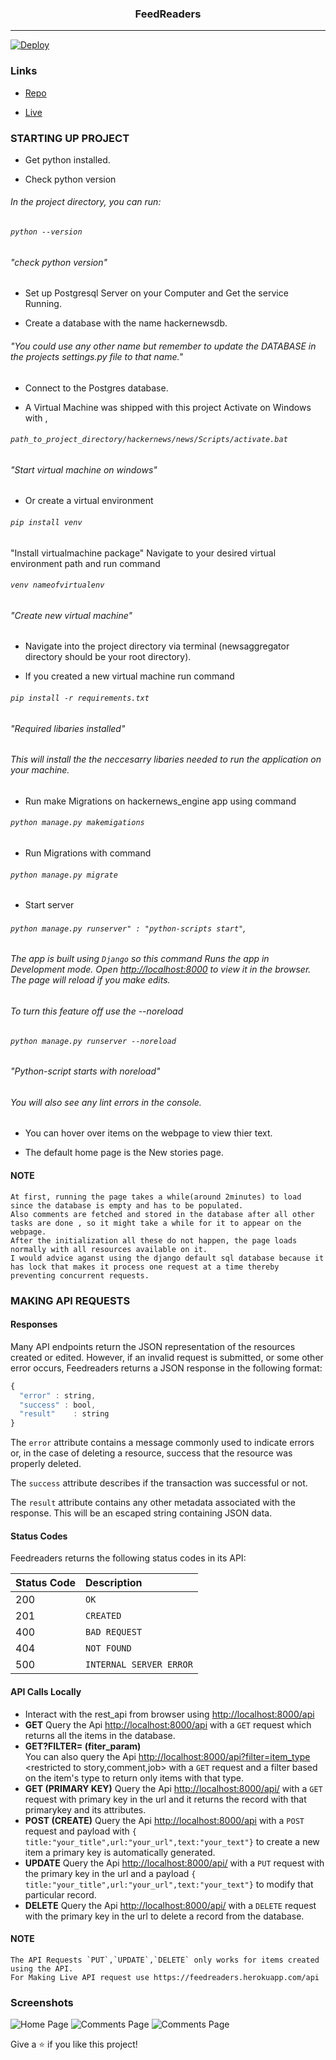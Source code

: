 

<h3 align="center">FeedReaders</h1>
<hr/>

[![Deploy](https://www.herokucdn.com/deploy/button.svg)](https://heroku.com/deploy?template=https://github.com/derhnyel/feedreaders)
### Links

- [Repo](https://github.com/derhnyel/feedreaders "feedreaders Repo")

- [Live](https://feedreaders.herokuapp.com "Live View")

### STARTING UP PROJECT
- Get python installed.

- Check python version
###### In the project directory, you can run:
###### `python --version` 
###### "check python version"

- Set up Postgresql Server on your Computer and Get the service Running.
 
- Create a database with the name hackernewsdb. 
###### "You could use any other name but remember to update the DATABASE in the projects settings.py file to that name."

- Connect to the Postgres database.

- A Virtual Machine was shipped with this project Activate on Windows with ,
###### `path_to_project_directory/hackernews/news/Scripts/activate.bat` 
###### "Start virtual machine on windows"

- Or create a virtual environment 
###### `pip install venv` 
"Install virtualmachine package"
Navigate to your desired virtual environment path and run command
###### `venv nameofvirtualenv`
###### "Create new virtual machine"

- Navigate into the project directory via terminal (newsaggregator directory should be your root directory).

- If you created a new virtual machine run command 
###### `pip install -r requirements.txt`
###### "Required libaries installed"
###### This will install the the neccesarry libaries needed to run the application on your machine. 

- Run make Migrations on hackernews_engine app using command 
###### `python manage.py makemigations`

- Run Migrations with command 
###### `python manage.py migrate`

- Start server 
###### `python manage.py runserver" : "python-scripts start"`,
###### The app is built using `Django` so this command Runs the app in Development mode. Open [http://localhost:8000](http://localhost:8000) to view it in the browser. The page will reload if you make edits. 
###### To turn this feature off use the --noreload 
###### `python manage.py runserver --noreload`
###### "Python-script starts with noreload"
###### You will also see any lint errors in the console.

- You can hover over items on the webpage to view thier text.

- The default home page is the New stories page.
#### NOTE
    At first, running the page takes a while(around 2minutes) to load since the database is empty and has to be populated.
    Also comments are fetched and stored in the database after all other tasks are done , so it might take a while for it to appear on the webpage.
    After the initialization all these do not happen, the page loads normally with all resources available on it. 
    I would advice aganst using the django default sql database because it has lock that makes it process one request at a time thereby preventing concurrent requests.   

### MAKING API REQUESTS
#### Responses

Many API endpoints return the JSON representation of the resources created or edited. However, if an invalid request is submitted, or some other error occurs, Feedreaders returns a JSON response in the following format:

```javascript
{
  "error" : string,
  "success" : bool,
  "result"    : string
}
```
The `error` attribute contains a message commonly used to indicate errors or, in the case of deleting a resource, success that the resource was properly deleted.

The `success` attribute describes if the transaction was successful or not.

The `result` attribute contains any other metadata associated with the response. This will be an escaped string containing JSON data.
#### Status Codes
Feedreaders returns the following status codes in its API:

| Status Code | Description |
| :--- | :--- |
| 200 | `OK` |
| 201 | `CREATED` |
| 400 | `BAD REQUEST` |
| 404 | `NOT FOUND` |
| 500 | `INTERNAL SERVER ERROR` |

#### API Calls Locally

- Interact with the rest_api from browser using [http://localhost:8000/api](http://localhost:8000/api)
- **GET** 
Query the Api  [http://localhost:8000/api](http://localhost:8000/api) with a `GET` request which returns all the items in the database.
- **GET?FILTER= (fiter_param)**   
You can also query the Api [http://localhost:8000/api?filter=item_type](http://localhost:8000/api/filter=item_type) <restricted to story,comment,job> with a `GET` request and a filter based on the item's type to return only items with that type.
- **GET<PK> (PRIMARY KEY)** 
Query the Api [http://localhost:8000/api/<pk>](http://localhost:8000/api/<pk>) with a `GET` request with primary key in the url and it returns the record with that primarykey and its attributes.
- **POST (CREATE)** 
Query the Api  [http://localhost:8000/api](http://localhost:8000/api) with a `POST` request and payload with 
`{ title:"your_title",url:"your_url",text:"your_text"}` to create a new item a primary key is automatically generated.
- **UPDATE**
Query the Api [http://localhost:8000/api/<pk>](http://localhost:8000/api/<pk>) with a `PUT` request with the primary key in the url and a payload `{ title:"your_title",url:"your_url",text:"your_text"}` to modify that particular record.
- **DELETE**
Query the Api [http://localhost:8000/api/<pk>](http://localhost:8000/api/<pk>) with a `DELETE` request with the primary key in the url to delete a record from the database.
#### NOTE 
    The API Requests `PUT`,`UPDATE`,`DELETE` only works for items created using the API.
    For Making Live API request use https://feedreaders.herokuapp.com/api

### Screenshots

![Home Page](/screenshots/1.png "Home Page")
![Comments Page](/screenshots/2.png "Comments Page")
![Comments Page](/screenshots/3.png "Comments Page")

Give a ⭐️ if you like this project!

